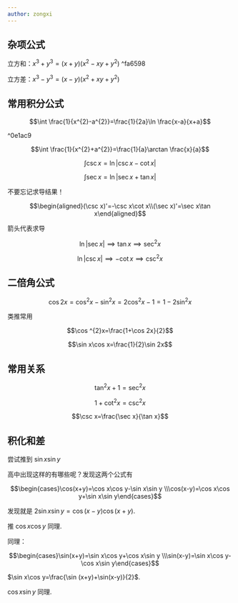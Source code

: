 ```yaml
---
author: zongxi
---
```


## 杂项公式
立方和：$x^{3}+y^{3}=(x+y)(x^{2}-xy+y^{2})$ ^fa6598

立方差：$x^{3}-y^{3}=(x-y)(x^{2}+xy+y^{2})$ 
## 常用积分公式

$$\int \frac{1}{x^{2}-a^{2}}=\frac{1}{2a}\ln \frac{x-a}{x+a}$$

^0e1ac9

$$\int \frac{1}{x^{2}+a^{2}}=\frac{1}{a}\arctan \frac{x}{a}$$



$$\int \csc x=\ln|\csc x-\cot x|$$



$$\int \sec x=\ln|\sec x+\tan x|$$

不要忘记求导结果！

$$\begin{aligned}(\csc x)'=-\csc x\cot x\\(\sec x)'=\sec x\tan x\end{aligned}$$

箭头代表求导

$$\ln |\sec x|\implies \tan x\implies \sec ^{2}x$$



$$\ln|\csc x|\implies -\cot x\implies \csc ^{2}x$$

## 二倍角公式

$$\cos 2x=\cos ^{2}x-\sin ^{2}x=2\cos ^{2}x-1=1-2\sin ^{2}x$$

类推常用

$$\cos ^{2}x=\frac{1+\cos 2x}{2}$$



$$\sin x\cos x=\frac{1}{2}\sin 2x$$

## 常用关系

$$\tan ^{2}x+1=\sec ^{2}x$$



$$1+\cot ^{2}x=\csc ^{2}x$$



$$\csc x=\frac{\sec x}{\tan x}$$

## 积化和差

尝试推到 $\sin x\sin y$

高中出现这样的有哪些呢？发现这两个公式有

$$\begin{cases}\cos(x+y)=\cos x\cos y-\sin x\sin y \\\cos(x-y)=\cos x\cos y+\sin x\sin y\end{cases}$$

发现就是 $2\sin x\sin y=\cos(x-y)\cos(x+y)$.

推 $\cos x\cos y$ 同理.

同理：

$$\begin{cases}\sin(x+y)=\sin x\cos y+\cos x\sin y \\\sin(x-y)=\sin x\cos y-\cos x\sin y\end{cases}$$

$\sin x\cos y=\frac{\sin (x+y)+\sin(x-y)}{2}$.

$\cos x\sin y$ 同理.

